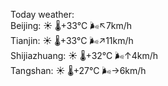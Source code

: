 Today weather:  
Beijing: ☀️   🌡️+33°C 🌬️↖7km/h  
Tianjin: ☀️   🌡️+33°C 🌬️↗11km/h  
Shijiazhuang: ☀️   🌡️+32°C 🌬️↑4km/h  
Tangshan: ☀️   🌡️+27°C 🌬️→6km/h  
